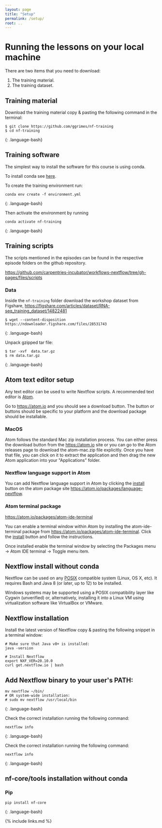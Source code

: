 ```yaml
---
layout: page
title: "Setup"
permalink: /setup/
root: ..
---
```


# Running the lessons on your local machine

There are two items that you need to download:

1. The training material.
2. The training dataset.

## Training material

Download the training material copy & pasting the following command in the terminal:

~~~
$ git clone https://github.com/ggrimes/nf-training
$ cd nf-training
~~~
{: .language-bash}


## Training software

The simplest way to install the software for this course is using conda.

To install conda see [here](https://carpentries-incubator.github.io/introduction-to-conda-for-data-scientists/setup/).



To create the training environment run:

~~~
conda env create -f environment.yml
~~~
{: .language-bash}

Then activate the environment by running

~~~
conda activate nf-training
~~~
{: .language-bash}

## Training scripts

The scripts mentioned in the episodes can be found in the respective episode folders on the github repository.

https://github.com/carpentries-incubator/workflows-nextflow/tree/gh-pages/files/scripts


### Data

Inside the `nf-training` folder download the workshop dataset from Figshare, https://figshare.com/articles/dataset/RNA-seq_training_dataset/14822481

~~~
$ wget --content-disposition https://ndownloader.figshare.com/files/28531743
~~~
{: .language-bash}

Unpack gzipped tar file:
~~~
$ tar -xvf  data.tar.gz
$ rm data.tar.gz
~~~
{: .language-bash}

## Atom text editor setup

Any text editor can be used to write Nextflow scripts. A recommended text editor is [Atom](https://atom.io/).

Go to https://atom.io and you should see a download button. The button or buttons should be specific to your platform and the download package should be  installable.

### MacOS

Atom follows the standard Mac zip installation process. You can either press the download button from the https://atom.io site or you can go to the Atom releases page to download the atom-mac.zip file explicitly. Once you have that file, you can click on it to extract the application and then drag the new Atom application into your "Applications" folder.

### Nextflow language support in Atom

You can add Nextflow language support in Atom by clicking the [install](atom://settings-view/show-package?package=language-nextflow) button on the  atom package site https://atom.io/packages/language-nextflow.

### Atom terminal package

https://atom.io/packages/atom-ide-terminal

You can enable a terminal window within Atom by installing the atom-ide-terminal package from https://atom.io/packages/atom-ide-terminal. Click the [install](atom://settings-view/show-package?package=atom-ide-terminal) button and follow the instructions.

Once installed enable the terminal window by selecting the Packages menu -> Atom IDE terminal -> Toggle menu item.

## Nextflow install without conda

Nextflow can be used on any [POSIX](https://en.wikipedia.org/wiki/POSIX) compatible system (Linux, OS X, etc). It requires Bash and Java 8 (or later, up to 12) to be installed.

Windows systems may be supported using a POSIX compatibility layer like Cygwin (unverified) or, alternatively, installing it into a Linux VM using virtualization software like VirtualBox or VMware.

## Nextflow installation

Install the latest version of Nextflow copy & pasting the following snippet in a terminal window:

~~~
# Make sure that Java v8+ is installed:
java -version

# Install Nextflow
export NXF_VER=20.10.0
curl get.nextflow.io | bash
~~~


## Add Nextflow binary to your user's PATH:
~~~
mv nextflow ~/bin/
# OR system-wide installation:
# sudo mv nextflow /usr/local/bin
~~~
{: .language-bash}

Check the correct installation running the following command:

~~~
nextflow info
~~~
{: .language-bash}

Check the correct installation running the following command:

~~~
nextflow info
~~~
{: .language-bash}

## nf-core/tools installation without conda

### Pip

~~~
pip install nf-core
~~~
{: .language-bash}

{% include links.md %}
